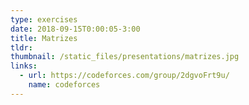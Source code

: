 ```yaml
---
type: exercises
date: 2018-09-15T0:00:05-3:00
title: Matrizes
tldr: 
thumbnail: /static_files/presentations/matrizes.jpg
links: 
  - url: https://codeforces.com/group/2dgvoFrt9u/
    name: codeforces
---
```

